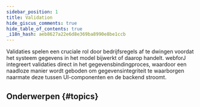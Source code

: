 ```yaml
---
sidebar_position: 1
title: Validation
hide_giscus_comments: true
hide_table_of_contents: true
_i18n_hash: aeb8627a22e6d8e369ba8990e8be1ccb
---
```

<Head>
  <style>{`
  .container {
    max-width: 65em !important;
  }
  `}</style>
</Head>

Validaties spelen een cruciale rol door bedrijfsregels af te dwingen voordat het systeem gegevens in het model bijwerkt of daarop handelt. webforJ integreert validaties direct in het gegevensbindingproces, waardoor een naadloze manier wordt geboden om gegevensintegriteit te waarborgen naarmate deze tussen UI-componenten en de backend stroomt.

## Onderwerpen {#topics}

<DocCardList className="topics-section" />
